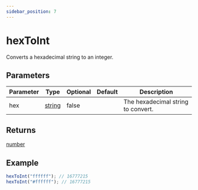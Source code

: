 ```yaml
---
sidebar_position: 7
---
```


# hexToInt

Converts a hexadecimal string to an integer.

## Parameters

| Parameter | Type                                                                                              | Optional | Default | Description                        |
| --------- | ------------------------------------------------------------------------------------------------- | -------- | ------- | ---------------------------------- |
| hex       | [string](https://developer.mozilla.org/en-US/docs/Web/JavaScript/Reference/Global_Objects/String) | false    |         | The hexadecimal string to convert. |

## Returns

[number](https://developer.mozilla.org/en-US/docs/Web/JavaScript/Reference/Global_Objects/Number)

## Example

```js
hexToInt("ffffff"); // 16777215
hexToInt("#ffffff"); // 16777215
```

